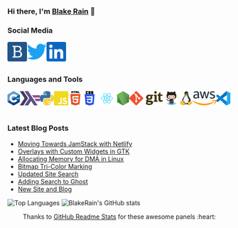 ### Hi there, I'm [Blake Rain][website] 👋

### Social Media

[<img align="left" alt="blakerain.com" height="44px" src="media/blakerain.png" />][website]
[<img align="left" alt="@HalfWayMan" height="44px" src="media/twitter.svg" />][twitter]
[<img align="left" alt="@HalfWayMan" height="44px" src="media/linkedin.svg" />][linkedin]

<br />

<br />

<br />

### Languages and Tools

[<img align="left" alt="C++" height="32px" src="media/cpp.svg" />][lang-cpp]
[<img align="left" alt="Haskell" height="32px" src="media/haskell.svg" />][lang-hs]
[<img align="left" alt="Python" height="32px" src="media/python.svg" />][lang-py]
[<img align="left" alt="JavaScript" height="32px" src="media/javascript.svg" />][lang-js]
[<img align="left" alt="HTML5" height="32px" src="media/html5.svg" />][lang-html]
[<img align="left" alt="CSS3" height="32px" src="media/css3.svg" />][lang-css]
[<img align="left" alt="React" height="32px" src="media/react.svg" />][lib-react]
[<img align="left" alt="React" height="32px" src="media/nodejs.svg" />][lib-nodejs]
[<img align="left" alt="Git" height="32px" src="media/git.svg" />][tool-git]
[<img align="left" alt="GitHub" height="32px" src="media/Octocat.png" />][tool-github]
[<img align="left" alt="Linux" height="32px" src="media/tux.svg" />][tool-linux]
[<img align="left" alt="AWS" height="32px" src="media/aws.svg" />][tool-aws]
[<img align="left" alt="Visual Studio Code" height="32px" src="media/vscode.svg" />][tool-vscode]

<br />

<br />

<br />

### Latest Blog Posts

<!-- BLOGPOSTS_START -->

- [Moving Towards JamStack with Netlify](https://blakerain.com/blog/moving-towards-jamstack-with-netlify)
- [Overlays with Custom Widgets in GTK](https://blakerain.com/blog/overlays-with-custom-widgets-in-gtk)
- [Allocating Memory for DMA in Linux](https://blakerain.com/blog/allocating-memory-for-dma-in-linux)
- [Bitmap Tri-Color Marking](https://blakerain.com/blog/bitmap-tri-color-marking)
- [Updated Site Search](https://blakerain.com/blog/updated-site-search)
- [Adding Search to Ghost](https://blakerain.com/blog/adding-search-to-ghost)
- [New Site and Blog](https://blakerain.com/blog/new-site-and-blog)
<!-- BLOGPOSTS_END -->

![Top Languages](https://github-readme-stats.vercel.app/api/top-langs/?username=BlakeRain&theme=dark)
![BlakeRain's GitHub stats](https://github-readme-stats.vercel.app/api?username=BlakeRain&theme=dark&show_icons=true&count_private=true)

<p align="center">
  Thanks to <a href="https://github.com/anuraghazra/github-readme-stats">GitHub Readme Stats</a> for these awesome panels :heart:
</p>

[website]: https://blakerain.com/
[twitter]: https://twitter.com/HalfWayMan
[linkedin]:
  https://www.linkedin.com/in/blake-rain-40580b20?lipi=urn%3Ali%3Apage%3Ad_flagship3_profile_view_base_contact_details%3BQGKukDZDTVCtvramYiEA0Q%3D%3D
[lang-cpp]: https://en.wikipedia.org/wiki/C%2B%2B
[lang-hs]: https://www.haskell.org
[lang-py]: https://www.python.org
[lang-js]: https://en.wikipedia.org/wiki/JavaScript
[lang-html]: https://en.wikipedia.org/wiki/HTML
[lang-css]: https://en.wikipedia.org/wiki/CSS
[lib-react]: https://reactjs.org
[lib-nodejs]: https://nodejs.org/
[tool-git]: https://git-scm.com
[tool-github]: https://github.com/
[tool-linux]: https://www.kernel.org
[tool-aws]: https://aws.amazon.com
[tool-vscode]: https://code.visualstudio.com
